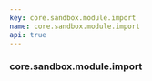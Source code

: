 ```yaml
---
key: core.sandbox.module.import
name: core.sandbox.module.import
api: true
---
```


### core.sandbox.module.import
